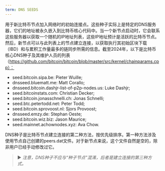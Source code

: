```yaml
---
term: DNS SEEDS
---
```


用于新比特币节点加入网络时的初始连接点。这些种子实际上是特定的DNS服务器，它们的地址被永久嵌入到比特币核心代码中。当一个新节点启动时，它会联系这些服务器以获取一个随机的IP地址列表，这些IP地址预计是活跃的比特币节点。然后，新节点可以与此列表上的节点建立连接，以获取执行其初始区块下载（IBD）和与累积工作量最多的链同步所需的信息。截至2024年，以下是比特币核心DNS种子及其维护人员的列表（https://github.com/bitcoin/bitcoin/blob/master/src/kernel/chainparams.cpp）：
* seed.bitcoin.sipa.be: Pieter Wuille;
* dnsseed.bluematt.me: Matt Corallo;
* dnsseed.bitcoin.dashjr-list-of-p2p-nodes.us: Luke Dashjr;
* seed.bitcoinstats.com: Christian Decker;
* seed.bitcoin.jonasschnelli.ch: Jonas Schnelli;
* seed.btc.petertodd.net: Peter Todd;
* seed.bitcoin.sprovoost.nl: Sjors Provoost;
* dnsseed.emzy.de: Stephan Oeste;
* seed.bitcoin.wiz.biz: Jason Maurice;
* seed.mainnet.achownodes.xyz: Ava Chow.

DNS种子是比特币节点建立连接的第二种方法，按优先级排序。第一种方法涉及使用节点自己创建的peers.dat文件。对于新节点来说，这个文件自然是空的，除非用户已经手动修改过它。

> ► *注意，DNS种子不应与“种子节点”混淆，后者是建立连接的第三种方式。*